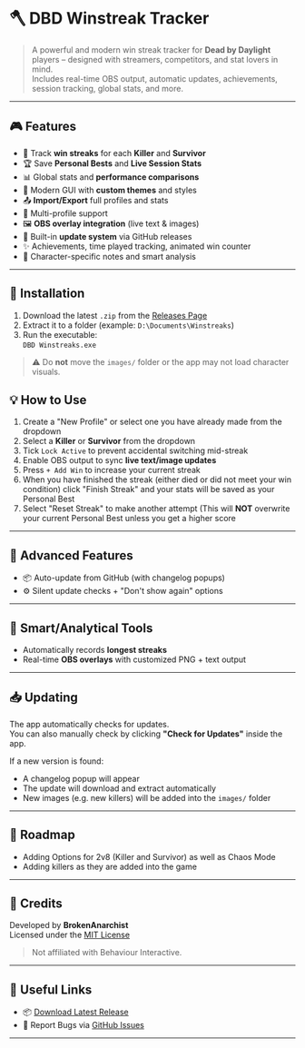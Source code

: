 # 🪓 DBD Winstreak Tracker

> A powerful and modern win streak tracker for **Dead by Daylight** players – designed with streamers, competitors, and stat lovers in mind.  
> Includes real-time OBS output, automatic updates, achievements, session tracking, global stats, and more.

---

## 🎮 Features

- 🎯 Track **win streaks** for each **Killer** and **Survivor**
- 🏆 Save **Personal Bests** and **Live Session Stats**
- 📊 Global stats and **performance comparisons**
- 🎨 Modern GUI with **custom themes** and styles
- 📤 **Import/Export** full profiles and stats
- 🔁 Multi-profile support
- 🖼️ **OBS overlay integration** (live text & images)
- 🧩 Built-in **update system** via GitHub releases
- ✨ Achievements, time played tracking, animated win counter
- 📝 Character-specific notes and smart analysis

---

## 🚀 Installation

1. Download the latest `.zip` from the [Releases Page](https://github.com/BrokenAnarchist/DBD-Winstreak-Tracker/releases)
2. Extract it to a folder (example: `D:\Documents\Winstreaks`)
3. Run the executable:  
   `DBD Winstreaks.exe`

> ⚠️ Do **not** move the `images/` folder or the app may not load character visuals.

## 💡 How to Use

1. Create a "New Profile" or select one you have already made from the dropdown
2. Select a **Killer** or **Survivor** from the dropdown
3. Tick `Lock Active` to prevent accidental switching mid-streak
4. Enable OBS output to sync **live text/image updates**
5. Press `+ Add Win` to increase your current streak
6. When you have finished the streak (either died or did not meet your win condition) click "Finish Streak" and your stats will be saved as your Personal Best
7. Select "Reset Streak" to make another attempt (This will **NOT** overwrite your current Personal Best unless you get a higher score

---

## 🧩 Advanced Features

- 📦 Auto-update from GitHub (with changelog popups)
- ⚙️ Silent update checks + "Don't show again" options

---

## 🧠 Smart/Analytical Tools

- Automatically records **longest streaks**
- Real-time **OBS overlays** with customized PNG + text output

---

## 📥 Updating

The app automatically checks for updates.  
You can also manually check by clicking **"Check for Updates"** inside the app.

If a new version is found:
- A changelog popup will appear
- The update will download and extract automatically
- New images (e.g. new killers) will be added into the `images/` folder

---

## 🔮 Roadmap

- Adding Options for 2v8 (Killer and Survivor) as well as Chaos Mode
- Adding killers as they are added into the game

---

## 🙌 Credits

Developed by **BrokenAnarchist**  
Licensed under the [MIT License](LICENSE)

> Not affiliated with Behaviour Interactive.

---

## 🔗 Useful Links

- 📦 [Download Latest Release](https://github.com/BrokenAnarchist/DBD-Winstreak-Tracker/releases/latest)
- 🐞 Report Bugs via [GitHub Issues](https://github.com/BrokenAnarchist/DBD-Winstreak-Tracker/issues)

---
